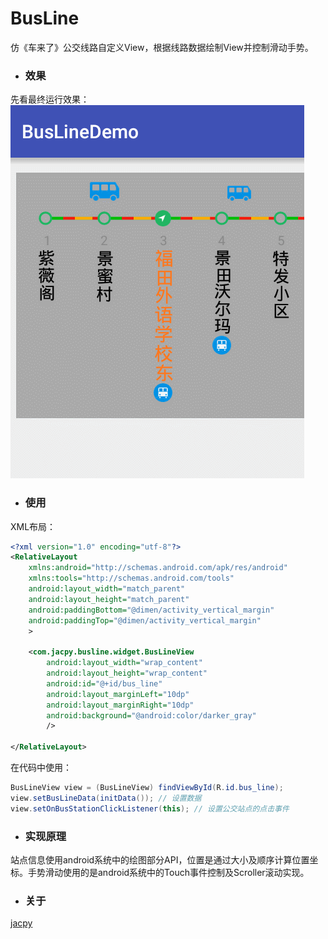 # BusLine
仿《车来了》公交线路自定义View，根据线路数据绘制View并控制滑动手势。

* ### 效果
先看最终运行效果：
![效果图](./captures/bus_line.gif)

* ### 使用

XML布局：

```xml
<?xml version="1.0" encoding="utf-8"?>
<RelativeLayout
    xmlns:android="http://schemas.android.com/apk/res/android"
    xmlns:tools="http://schemas.android.com/tools"
    android:layout_width="match_parent"
    android:layout_height="match_parent"
    android:paddingBottom="@dimen/activity_vertical_margin"
    android:paddingTop="@dimen/activity_vertical_margin"
    >

    <com.jacpy.busline.widget.BusLineView
        android:layout_width="wrap_content"
        android:layout_height="wrap_content"
        android:id="@+id/bus_line"
        android:layout_marginLeft="10dp"
        android:layout_marginRight="10dp"
        android:background="@android:color/darker_gray"
        />

</RelativeLayout>

```
在代码中使用：

```java
BusLineView view = (BusLineView) findViewById(R.id.bus_line);
view.setBusLineData(initData()); // 设置数据
view.setOnBusStationClickListener(this); // 设置公交站点的点击事件
```

* ### 实现原理

站点信息使用android系统中的绘图部分API，位置是通过大小及顺序计算位置坐标。手势滑动使用的是android系统中的Touch事件控制及Scroller滚动实现。

* ### 关于

[jacpy](http://www.jacpy.com)

